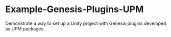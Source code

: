 # Example-Genesis-Plugins-UPM
Demonstrate a way to set up a Unity project with Genesis plugins developed as UPM packages
